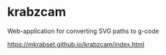 # krabzcam
Web-application for converting SVG paths to g-code

https://mkrabset.github.io/krabzcam/index.html
